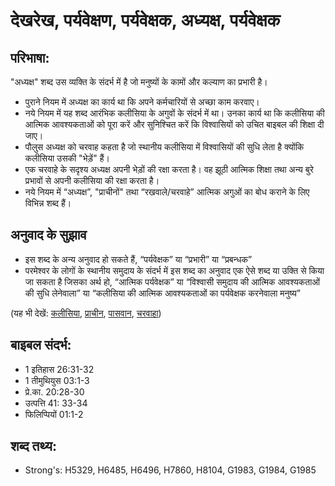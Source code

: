# देखरेख, पर्यवेक्षण, पर्यवेक्षक, अध्यक्ष, पर्यवेक्षक #

## परिभाषा: ##

"अध्यक्ष" शब्द उस व्यक्ति के संदर्भ में है जो मनुष्यों के कामों और कल्याण का प्रभारी है।

* पुराने नियम में अध्यक्ष का कार्य था कि अपने कर्मचारियों से अच्छा काम करवाए। 
* नये नियम में यह शब्द आरंभिक कलीसिया के अगुवों के संदर्भ में था। उनका कार्य था कि कलीसिया की आत्मिक आवश्यकताओं को पूरा करें और सुनिश्चित करें कि विश्वासियों को उचित बाइबल की शिक्षा दी जाए।
* पौलुस अध्यक्ष को चरवाह कहता है जो स्थानीय कलीसिया में विश्वासियों की सुधि लेता है क्योंकि कलीसिया उसकी "भेड़ें" हैं।
* एक चरवाहे के सदृश्य अध्यक्ष अपनी भेड़ों की रक्षा करता है। वह झूठी आत्मिक शिक्षा तथा अन्य बुरे प्रभावों से अपनी कलीसिया की रक्षा करता है।
* नये नियम में “अध्यक्ष”, "प्राचीनों" तथा “रखवाले/चरवाहे” आत्मिक अगुओं का बोध कराने के लिए विभिन्न शब्द हैं।

## अनुवाद के सुझाव ##

* इस शब्द के अन्य अनुवाद हो सकते हैं, “पर्यवेक्षक” या “प्रभारी” या “प्रबन्धक”
* परमेश्वर के लोगों के स्थानीय समुदाय के संदर्भ में इस शब्द का अनुवाद एक ऐसे शब्द या उक्ति से किया जा सकता है जिसका अर्थ हो, “आत्मिक पर्यवेक्षक” या “विश्वासी समुदाय की आत्मिक आवश्यकताओं की सुधि लेनेवाला” या “कलीसिया की आत्मिक आवश्यकताओं का पर्यवेक्षक करनेवाला मनुष्य”

(यह भी देखें: [कलीसिया](../church.md), [प्राचीन](../elder.md), [पासवान](../pastor.md), [चरवाहा](../shepherd.md))

## बाइबल संदर्भ: ##

* 1 इतिहास 26:31-32
* 1 तीमुथियुस 03:1-3
* प्रे.का. 20:28-30
* उत्पत्ति 41: 33-34
* फिलिप्पियों 01:1-2

## शब्द तथ्य: ##

* Strong's: H5329, H6485, H6496, H7860, H8104, G1983, G1984, G1985
